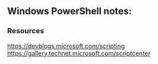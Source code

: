 ## Windows PowerShell notes:

### Resources
https://devblogs.microsoft.com/scripting <br />
https://gallery.technet.microsoft.com/scriptcenter 
